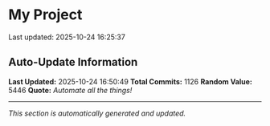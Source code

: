 # My Project


Last updated: 2025-10-24 16:25:37













































































































































































































































































































































































































































































































































































































































































































































































































































































































































































































































































































































































































































































































































































































































































































































































## Auto-Update Information

**Last Updated:** 2025-10-24 16:50:49
**Total Commits:** 1126
**Random Value:** 5446
**Quote:** _Automate all the things!_

---
_This section is automatically generated and updated._